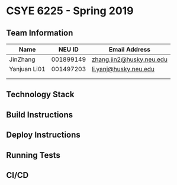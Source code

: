 # CSYE 6225 - Spring 2019

## Team Information

| Name | NEU ID | Email Address |
| --- | --- | --- |
|JinZhang|001899149|zhang.jin2@husky.neu.edu |
|Yanjuan Li01 |001497203 |li.yanj@husky.neu.edu |
| | | |
| | | |

## Technology Stack


## Build Instructions


## Deploy Instructions


## Running Tests


## CI/CD


